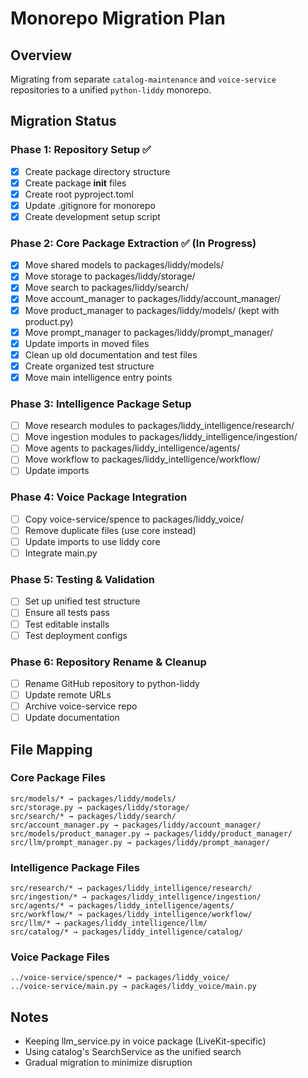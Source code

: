 # Monorepo Migration Plan

## Overview
Migrating from separate `catalog-maintenance` and `voice-service` repositories to a unified `python-liddy` monorepo.

## Migration Status

### Phase 1: Repository Setup ✅
- [x] Create package directory structure
- [x] Create package __init__ files
- [x] Create root pyproject.toml
- [x] Update .gitignore for monorepo
- [x] Create development setup script

### Phase 2: Core Package Extraction ✅ (In Progress)
- [x] Move shared models to packages/liddy/models/
- [x] Move storage to packages/liddy/storage/
- [x] Move search to packages/liddy/search/
- [x] Move account_manager to packages/liddy/account_manager/
- [x] Move product_manager to packages/liddy/models/ (kept with product.py)
- [x] Move prompt_manager to packages/liddy/prompt_manager/
- [x] Update imports in moved files
- [x] Clean up old documentation and test files
- [x] Create organized test structure
- [x] Move main intelligence entry points

### Phase 3: Intelligence Package Setup
- [ ] Move research modules to packages/liddy_intelligence/research/
- [ ] Move ingestion modules to packages/liddy_intelligence/ingestion/
- [ ] Move agents to packages/liddy_intelligence/agents/
- [ ] Move workflow to packages/liddy_intelligence/workflow/
- [ ] Update imports

### Phase 4: Voice Package Integration
- [ ] Copy voice-service/spence to packages/liddy_voice/
- [ ] Remove duplicate files (use core instead)
- [ ] Update imports to use liddy core
- [ ] Integrate main.py

### Phase 5: Testing & Validation
- [ ] Set up unified test structure
- [ ] Ensure all tests pass
- [ ] Test editable installs
- [ ] Test deployment configs

### Phase 6: Repository Rename & Cleanup
- [ ] Rename GitHub repository to python-liddy
- [ ] Update remote URLs
- [ ] Archive voice-service repo
- [ ] Update documentation

## File Mapping

### Core Package Files
```
src/models/* → packages/liddy/models/
src/storage.py → packages/liddy/storage/
src/search/* → packages/liddy/search/
src/account_manager.py → packages/liddy/account_manager/
src/models/product_manager.py → packages/liddy/product_manager/
src/llm/prompt_manager.py → packages/liddy/prompt_manager/
```

### Intelligence Package Files
```
src/research/* → packages/liddy_intelligence/research/
src/ingestion/* → packages/liddy_intelligence/ingestion/
src/agents/* → packages/liddy_intelligence/agents/
src/workflow/* → packages/liddy_intelligence/workflow/
src/llm/* → packages/liddy_intelligence/llm/
src/catalog/* → packages/liddy_intelligence/catalog/
```

### Voice Package Files
```
../voice-service/spence/* → packages/liddy_voice/
../voice-service/main.py → packages/liddy_voice/main.py
```

## Notes
- Keeping llm_service.py in voice package (LiveKit-specific)
- Using catalog's SearchService as the unified search
- Gradual migration to minimize disruption